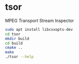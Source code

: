 # tsor

MPEG Transport Stream Inspector

```bash
sudo apt install libcxxopts-dev
cd tsor
mkdir build
cd build
cmake ..
make
./tsor --help
```
